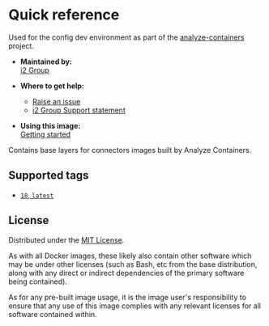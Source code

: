# Quick reference

Used for the config dev environment as part of the [analyze-containers](https://github.com/i2group/analyze-containers) project.

- **Maintained by:**  
  [i2 Group](https://i2group.com/)

- **Where to get help:**  
  - [Raise an issue](https://github.com/i2group/analyze-docker/issues?q=is%3Aissue+is%3Aopen)
  - [i2 Group Support statement](https://support.i2group.com/s/support-statement)

- **Using this image:**  
  [Getting started](https://i2group.github.io/analyze-containers/content/getting_started.html)

Contains base layers for connectors images built by Analyze Containers.

## Supported tags

- [`18`, `latest`](https://github.com/i2group/analyze-docker/blob/main/images/analyze-containers-connectors-base-minimal/18/Dockerfile)

## License

Distributed under the [MIT License](../../LICENSE).

As with all Docker images, these likely also contain other software which may be under other licenses (such as Bash, etc from the base distribution, along with any direct or indirect dependencies of the primary software being contained).

As for any pre-built image usage, it is the image user's responsibility to ensure that any use of this image complies with any relevant licenses for all software contained within.
